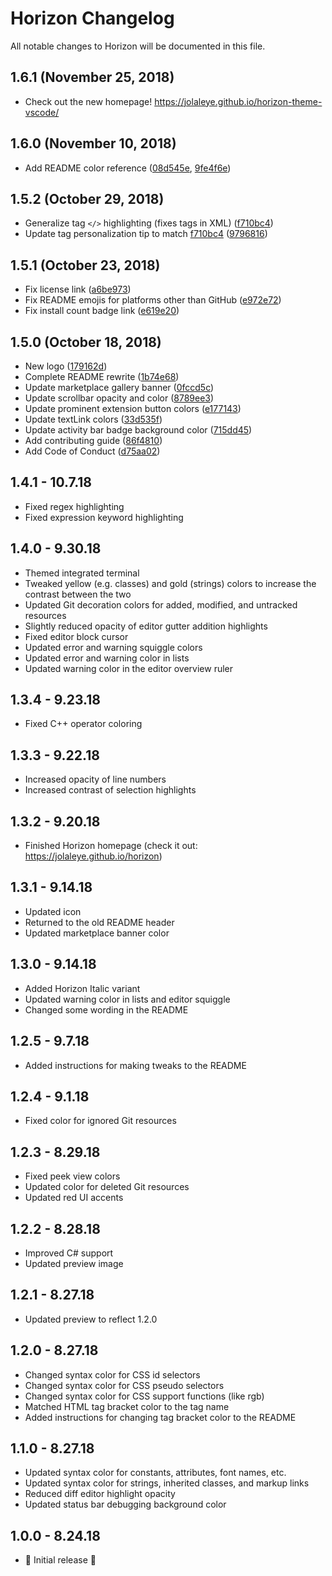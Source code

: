 # Horizon Changelog

All notable changes to Horizon will be documented in this file.

## 1.6.1 (November 25, 2018)

- Check out the new homepage! https://jolaleye.github.io/horizon-theme-vscode/

## 1.6.0 (November 10, 2018)

- Add README color reference ([08d545e](https://github.com/jolaleye/horizon-theme-vscode/commit/08d545e), [9fe4f6e](https://github.com/jolaleye/horizon-theme-vscode/commit/9fe4f6e))

## 1.5.2 (October 29, 2018)

- Generalize tag `</>` highlighting (fixes tags in XML) ([f710bc4](https://github.com/jolaleye/horizon-theme-vscode/commit/f710bc4))
- Update tag personalization tip to match [f710bc4](https://github.com/jolaleye/horizon-theme-vscode/commit/f710bc4) ([9796816](https://github.com/jolaleye/horizon-theme-vscode/commit/9796816))

## 1.5.1 (October 23, 2018)

- Fix license link ([a6be973](https://github.com/jolaleye/horizon-theme-vscode/commit/a6be973))
- Fix README emojis for platforms other than GitHub ([e972e72](https://github.com/jolaleye/horizon-theme-vscode/commit/e972e72))
- Fix install count badge link ([e619e20](https://github.com/jolaleye/horizon-theme-vscode/commit/e619e20))

## 1.5.0 (October 18, 2018)

- New logo ([179162d](https://github.com/jolaleye/horizon-theme-vscode/commit/179162d))
- Complete README rewrite ([1b74e68](https://github.com/jolaleye/horizon-theme-vscode/commit/1b74e68))
- Update marketplace gallery banner ([0fccd5c](https://github.com/jolaleye/horizon-theme-vscode/commit/0fccd5c))
- Update scrollbar opacity and color ([8789ee3](https://github.com/jolaleye/horizon-theme-vscode/commit/8789ee3))
- Update prominent extension button colors ([e177143](https://github.com/jolaleye/horizon-theme-vscode/commit/e177143))
- Update textLink colors ([33d535f](https://github.com/jolaleye/horizon-theme-vscode/commit/33d535f))
- Update activity bar badge background color ([715dd45](https://github.com/jolaleye/horizon-theme-vscode/commit/715dd45))
- Add contributing guide ([86f4810](https://github.com/jolaleye/horizon-theme-vscode/commit/86f4810))
- Add Code of Conduct ([d75aa02](https://github.com/jolaleye/horizon-theme-vscode/commit/d75aa02))

## 1.4.1 - 10.7.18

- Fixed regex highlighting
- Fixed expression keyword highlighting

## 1.4.0 - 9.30.18

- Themed integrated terminal
- Tweaked yellow (e.g. classes) and gold (strings) colors to increase the contrast between the two
- Updated Git decoration colors for added, modified, and untracked resources
- Slightly reduced opacity of editor gutter addition highlights
- Fixed editor block cursor
- Updated error and warning squiggle colors
- Updated error and warning color in lists
- Updated warning color in the editor overview ruler

## 1.3.4 - 9.23.18

- Fixed C++ operator coloring

## 1.3.3 - 9.22.18

- Increased opacity of line numbers
- Increased contrast of selection highlights

## 1.3.2 - 9.20.18

- Finished Horizon homepage (check it out: https://jolaleye.github.io/horizon)

## 1.3.1 - 9.14.18

- Updated icon
- Returned to the old README header
- Updated marketplace banner color

## 1.3.0 - 9.14.18

- Added Horizon Italic variant
- Updated warning color in lists and editor squiggle
- Changed some wording in the README

## 1.2.5 - 9.7.18

- Added instructions for making tweaks to the README

## 1.2.4 - 9.1.18

- Fixed color for ignored Git resources

## 1.2.3 - 8.29.18

- Fixed peek view colors
- Updated color for deleted Git resources
- Updated red UI accents

## 1.2.2 - 8.28.18

- Improved C# support
- Updated preview image

## 1.2.1 - 8.27.18

- Updated preview to reflect 1.2.0

## 1.2.0 - 8.27.18

- Changed syntax color for CSS id selectors
- Changed syntax color for CSS pseudo selectors
- Changed syntax color for CSS support functions (like rgb)
- Matched HTML tag bracket color to the tag name
- Added instructions for changing tag bracket color to the README

## 1.1.0 - 8.27.18

- Updated syntax color for constants, attributes, font names, etc.
- Updated syntax color for strings, inherited classes, and markup links
- Reduced diff editor highlight opacity
- Updated status bar debugging background color

## 1.0.0 - 8.24.18

- 🎉 Initial release 🎉
